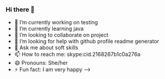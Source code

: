 ### Hi there 👋

- 🔭 I’m currently working on testing
- 🌱 I’m currently learning java
- 👯 I’m looking to collaborate on project
- 🤔 I’m looking for help with github profile readme generator
- 💬 Ask me about soft skills
- 📫 How to reach me: skype:cid.2168267b1c0a276a
- 😄 Pronouns: She/her
- ⚡ Fun fact: I am very happy
-->
